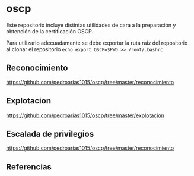 # oscp

Este repositorio incluye distintas utilidades de cara a la preparación y obtención de la certificación OSCP.

Para utilizarlo adecuadamente se debe exportar la ruta raiz del repositorio al clonar el repositorio `echo export OSCP=$PWD >> /root/.bashrc`

## Reconocimiento

https://github.com/pedroarias1015/oscp/tree/master/reconocimiento

## Explotacion

https://github.com/pedroarias1015/oscp/tree/master/explotacion

##  Escalada de privilegios

https://github.com/pedroarias1015/oscp/tree/master/reconocimiento

## Referencias
